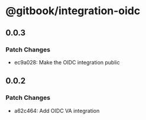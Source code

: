 # @gitbook/integration-oidc

## 0.0.3

### Patch Changes

-   ec9a028: Make the OIDC integration public

## 0.0.2

### Patch Changes

-   a62c464: Add OIDC VA integration
